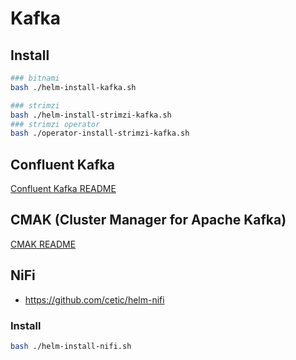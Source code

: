 # Kafka

## Install

```bash
### bitnami
bash ./helm-install-kafka.sh

### strimzi
bash ./helm-install-strimzi-kafka.sh
### strimzi operator
bash ./operator-install-strimzi-kafka.sh
```

## Confluent Kafka

[Confluent Kafka README](/kafka/confluent/README.md)

## CMAK (Cluster Manager for Apache Kafka)

[CMAK README](/kafka/cmak/README.md)

## NiFi

- https://github.com/cetic/helm-nifi

### Install

```bash
bash ./helm-install-nifi.sh
```

